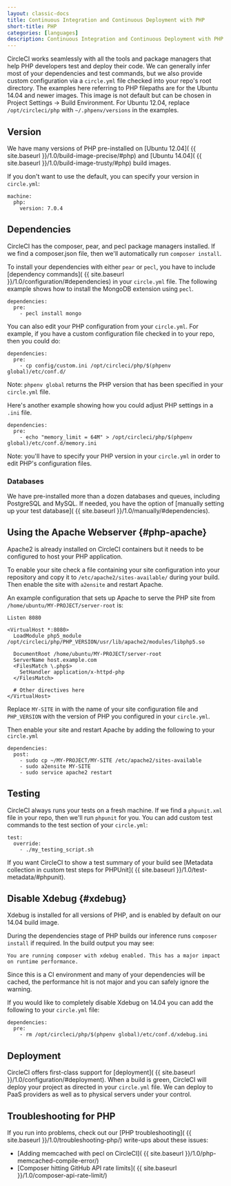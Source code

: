 ```yaml
---
layout: classic-docs
title: Continuous Integration and Continuous Deployment with PHP
short-title: PHP
categories: [languages]
description: Continuous Integration and Continuous Deployment with PHP
---
```


CircleCI works seamlessly with all the tools and package managers that 
help PHP developers test and deploy their code. We can generally infer
most of your dependencies and test commands, but we also provide custom
configuration via a `circle.yml` file checked into your repo's root directory. 
The examples here referring to PHP filepaths are for the Ubuntu 14.04 and newer 
images. This image is not default but can be chosen in Project Settings -> 
Build Environment. For Ubuntu 12.04, replace `/opt/circleci/php` with 
`~/.phpenv/versions` in the examples.

## Version

We have many versions of PHP pre-installed on [Ubuntu 12.04]( {{ site.baseurl }}/1.0/build-image-precise/#php) and [Ubuntu 14.04]( {{ site.baseurl }}/1.0/build-image-trusty/#php) build images.

If you don't want to use the default, you can specify your version in `circle.yml`:

```
machine:
  php:
    version: 7.0.4
```

## Dependencies

CircleCI has the composer, pear, and pecl package managers installed.
If we find a composer.json file, then we'll automatically run `composer install`.

To install your dependencies with either `pear` or `pecl`,
you have to include [dependency commands]( {{ site.baseurl }}/1.0/configuration/#dependencies)
in your `circle.yml` file.
The following example shows how to install the MongoDB extension using `pecl`.

```
dependencies:
  pre:
    - pecl install mongo
```

You can also edit your PHP configuration from your `circle.yml`. For example, if you have a custom configuration file checked in to your repo, then you could do:

```
dependencies:
  pre:
    - cp config/custom.ini /opt/circleci/php/$(phpenv global)/etc/conf.d/
```

<span class='label label-info'>Note:</span>
`phpenv global` returns the PHP version that has been
specified in your `circle.yml` file.

Here's another example showing how you could adjust PHP settings in
a `.ini` file.

```
dependencies:
  pre:
    - echo "memory_limit = 64M" > /opt/circleci/php/$(phpenv global)/etc/conf.d/memory.ini
```

<span class='label label-info'>Note:</span>
you'll have to specify your PHP version in your `circle.yml` in order to edit PHP's configuration files.

### Databases

We have pre-installed more than a dozen databases and queues,
including PostgreSQL and MySQL. If needed, you have the option of
[manually setting up your test database]( {{ site.baseurl }}/1.0/manually/#dependencies).

## Using the Apache Webserver {#php-apache}

Apache2 is already installed on CircleCI containers but it needs to be
configured to host your PHP application.

To enable your site check a file containing your site configuration into your
repository and copy it to `/etc/apache2/sites-available/` during
your build.
Then enable the site with `a2ensite` and restart Apache.

An example configuration that sets up Apache to serve the PHP site from
`/home/ubuntu/MY-PROJECT/server-root` is:

```
Listen 8080

<VirtualHost *:8080>
  LoadModule php5_module /opt/circleci/php/PHP_VERSION/usr/lib/apache2/modules/libphp5.so 

  DocumentRoot /home/ubuntu/MY-PROJECT/server-root
  ServerName host.example.com
  <FilesMatch \.php$>
    SetHandler application/x-httpd-php
  </FilesMatch>
  
  # Other directives here
</VirtualHost>
```

Replace `MY-SITE` in with the name of your site configuration
file and `PHP_VERSION` with the version of PHP you configured
in your `circle.yml`.

Then enable your site and restart Apache by adding the following to your `circle.yml`

```
dependencies:
  post:
    - sudo cp ~/MY-PROJECT/MY-SITE /etc/apache2/sites-available
    - sudo a2ensite MY-SITE
    - sudo service apache2 restart
```

## Testing

CircleCI always runs your tests on a fresh machine. If we find a `phpunit.xml` file in your repo, then we'll run `phpunit` for you. You can add custom test commands to the test section of your `circle.yml`:

```
test:
  override:
    - ./my_testing_script.sh
```

If you want CircleCI to show a test summary of your build see
[Metadata collection in custom test steps for PHPUnit]( {{ site.baseurl }}/1.0/test-metadata/#phpunit).

## Disable Xdebug {#xdebug}

Xdebug is installed for all versions of PHP, and is enabled by default on our 14.04 build image.

During the dependencies stage of PHP builds our inference runs `composer install` if required. In the build output you may see:

```
You are running composer with xdebug enabled. This has a major impact on runtime performance.
```

Since this is a CI environment and many of your dependencies will be cached, the performance hit is not major and you can safely ignore the warning.

If you would like to completely disable Xdebug on 14.04 you can add the following to your `circle.yml` file:

```
dependencies:
  pre:
    - rm /opt/circleci/php/$(phpenv global)/etc/conf.d/xdebug.ini
```

## Deployment

CircleCI offers first-class support for [deployment]( {{ site.baseurl }}/1.0/configuration/#deployment).
When a build is green, CircleCI will deploy your project as directed
in your `circle.yml` file. We can deploy to PaaS providers as well as to
physical servers under your control.

## Troubleshooting for PHP

If you run into problems, check out our [PHP troubleshooting]( {{ site.baseurl }}/1.0/troubleshooting-php/)
write-ups about these issues:

*   [Adding memcached with pecl on CircleCI]( {{ site.baseurl }}/1.0/php-memcached-compile-error/)
*   [Composer hitting GitHub API rate limits]( {{ site.baseurl }}/1.0/composer-api-rate-limit/)

